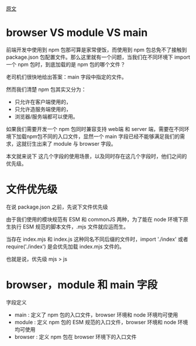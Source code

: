 [原文](https://www.cnblogs.com/h2zZhou/p/12929472.html)

# browser VS module VS main

前端开发中使用到 npm 包那可算是家常便饭，而使用到 npm 包总免不了接触到 package.json 包配置文件。那么这里就有一个问题，当我们在不同环境下 import 一个 npm 包时，到底加载的是 npm 包的哪个文件？

老司机们很快地给出答案：main 字段中指定的文件。

然而我们清楚 npm 包其实又分为：

- 只允许在客户端使用的，
- 只允许造服务端使用的，
- 浏览器/服务端都可以使用。

如果我们需要开发一个 npm 包同时兼容支持 web端 和 server 端，需要在不同环境下加载npm包不同的入口文件，显然一个 main 字段已经不能够满足我们的需求，这就衍生出来了 module 与 browser 字段。

本文就来说下 这几个字段的使用场景，以及同时存在这几个字段时，他们之间的优先级。


# 文件优先级

在说 package.json 之前，先说下文件优先级

由于我们使用的模块规范有 ESM 和 commonJS 两种，为了能在 node 环境下原生执行 ESM 规范的脚本文件，.mjs 文件就应运而生。

当存在 index.mjs 和 index.js 这种同名不同后缀的文件时，import './index' 或者 require('./index') 是会优先加载 index.mjs 文件的。

也就是说，优先级 mjs > js


# browser，module 和 main 字段

字段定义
- main : 定义了 npm 包的入口文件，browser 环境和 node 环境均可使用
- module : 定义 npm 包的 ESM 规范的入口文件，browser 环境和 node 环境均可使用
- browser : 定义 npm 包在 browser 环境下的入口文件





















